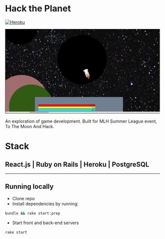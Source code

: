 # Hack the Planet
[![Heroku](http://heroku-badge.herokuapp.com/?app=planet-hack)](https://planet-hack.herokuapp.com/)

![Gameplay Screenshot](public/hack_screen.png)

An exploration of game development. Built for MLH Summer League event, To The Moon And Hack.

# Stack
## React.js | Ruby on Rails | Heroku | PostgreSQL
___
## Running locally

* Clone repo
* Install dependencies by running:
```bash
bundle && rake start:prep
```
* Start front and back-end servers
```bash
rake start
```
